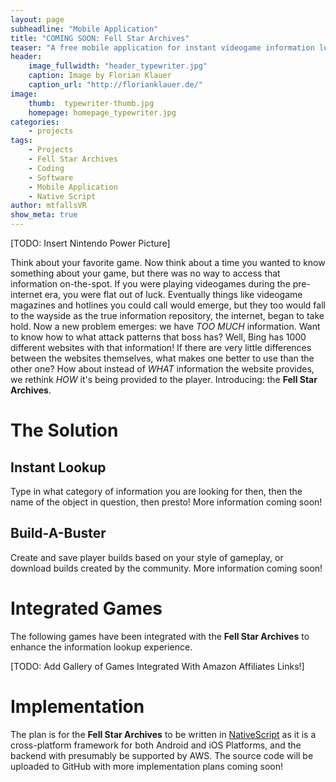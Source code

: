 ```yaml
---
layout: page
subheadline: "Mobile Application"
title: "COMING SOON: Fell Star Archives"
teaser: "A free mobile application for instant videogame information lookup."
header:
    image_fullwidth: "header_typewriter.jpg"
    caption: Image by Florian Klauer
    caption_url: "http://florianklauer.de/"
image:
    thumb:  typewriter-thumb.jpg
    homepage: homepage_typewriter.jpg
categories:
    - projects
tags:
    - Projects
    - Fell Star Archives
    - Coding
    - Software
    - Mobile Application
    - Native Script
author: mtfallsVR
show_meta: true
---
```

[TODO: Insert Nintendo Power Picture]

Think about your favorite game. Now think about a time you wanted to know something about your game, but there was no way to access that information on-the-spot. If you were playing videogames during the pre-internet era, you were flat out of luck. Eventually things like videogame magazines and hotlines you could call would emerge, but they too would fall to the wayside as the true information repository, the internet, began to take hold. Now a new problem emerges: we have *TOO MUCH* information. Want to know how to what attack patterns that boss has? Well, Bing has 1000 different websites with that information! If there are very little differences between the websites themselves, what makes one better to use than the other one? How about instead of *WHAT* information the website provides, we rethink *HOW* it's being provided to the player. Introducing: the **Fell Star Archives**.  

# The Solution
## Instant Lookup
Type in what category of information you are looking for then, then the name of the object in question, then presto! More information coming soon!

## Build-A-Buster
Create and save player builds based on your style of gameplay, or download builds created by the community. More information coming soon!

# Integrated Games
The following games have been integrated with the **Fell Star Archives** to enhance the information lookup experience.


[TODO: Add Gallery of Games Integrated With Amazon Affiliates Links!]

# Implementation
The plan is for the **Fell Star Archives** to be written in [NativeScript][1] as it is a cross-platform framework for both Android and iOS Platforms, and the backend with presumably be supported by AWS. The source code will be uploaded to GitHub with more implementation plans coming soon!

[1]: https://nativescript.org/

<!-- [![ko-fi](https://www.ko-fi.com/img/githubbutton_sm.svg)](https://ko-fi.com/Q5Q81LOP9) -->
